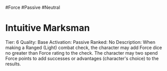 #Force 
#Passive 
#Neutral 

# Intuitive Marksman
Tier: 6
Quality: Base
Activation: Passive
Ranked: No
Description: When making a Ranged (Light) combat check, the character may add Force dice no greater than Force rating to the check. The character may two spend Force points to add successes or advantages (character's choice) to the results.